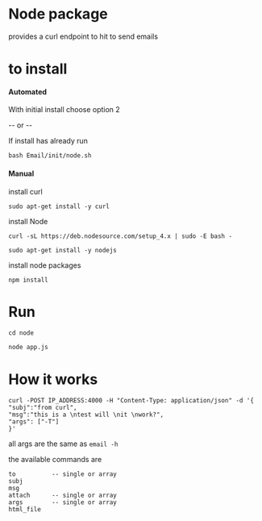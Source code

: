 # Node package

provides a curl endpoint to hit to send emails

# to install

#### Automated

With initial install choose option 2

-- or --

If install has already run

`bash Email/init/node.sh`

#### Manual
install curl

`sudo apt-get install -y curl`

install Node

`curl -sL https://deb.nodesource.com/setup_4.x | sudo -E bash -`

`sudo apt-get install -y nodejs`

install node packages

`npm install`

# Run

`cd node`

`node app.js`

# How it works

    curl -POST IP_ADDRESS:4000 -H "Content-Type: application/json" -d '{
    "subj":"from curl",
    "msg":"this is a \ntest will \nit \nwork?",
    "args": ["-T"]
    }'

all args are the same as `email -h`

the available commands are

    to          -- single or array
    subj
    msg
    attach      -- single or array
    args        -- single or array
    html_file
